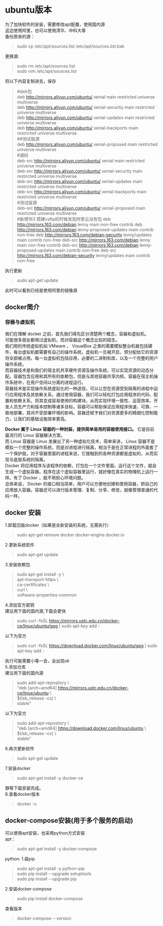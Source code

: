 # ubuntu版本
为了加快软件的安装，需要修改apt配置，使用国内源  
这边使用阿里，也可以使用清华、中科大等  
备份原来的源：  
>sudo cp /etc/apt/sources.list /etc/apt/sources.list.bak  

更换源:  
>sudo rm /etc/apt/sources.list  
sudo vim /etc/apt/sources.list  

将以下内容复制进去，保存  
>#deb包  
deb http://mirrors.aliyun.com/ubuntu/ xenial main restricted universe multiverse  
deb http://mirrors.aliyun.com/ubuntu/ xenial-security main restricted universe multiverse  
deb http://mirrors.aliyun.com/ubuntu/ xenial-updates main restricted universe multiverse  
deb http://mirrors.aliyun.com/ubuntu/ xenial-backports main restricted universe multiverse  
##测试版源  
deb http://mirrors.aliyun.com/ubuntu/ xenial-proposed main restricted universe multiverse  
#源码  
deb-src http://mirrors.aliyun.com/ubuntu/ xenial main restricted universe multiverse  
deb-src http://mirrors.aliyun.com/ubuntu/ xenial-security main restricted universe multiverse  
deb-src http://mirrors.aliyun.com/ubuntu/ xenial-updates main restricted universe multiverse  
deb-src http://mirrors.aliyun.com/ubuntu/ xenial-backports main restricted universe multiverse  
#测试版源  
deb-src http://mirrors.aliyun.com/ubuntu/ xenial-proposed main restricted universe multiverse  
#新增163 搭建vsftp的时候发现阿里云没有包
deb http://mirrors.163.com/debian lenny main non-free contrib
deb http://mirrors.163.com/debian lenny-proposed-updates main contrib non-free
deb http://mirrors.163.com/debian-security lenny/updates main contrib non-free
deb-src http://mirrors.163.com/debian lenny main non-free contrib
deb-src http://mirrors.163.com/debian lenny-proposed-updates main contrib non-free
deb-src http://mirrors.163.com/debian-security lenny/updates main contrib non-free

执行更新  
>sudo apt-get update  

此时可以看到已经是使用阿里的镜像源  

## docker简介
### 容器与虚拟机
我们在理解 docker 之前，首先我们得先区分清楚两个概念，容器和虚拟机。  
可能很多朋友都用过虚拟机，而对容器这个概念比较的陌生。  
我们用的传统虚拟机如 VMware ， VisualBox 之类的需要模拟整台机器包括硬件，每台虚拟机都需要有自己的操作系统，虚拟机一旦被开启，预分配给它的资源将全部被占用。每一台虚拟机包括应用，必要的二进制和库，以及一个完整的用户操作系统。  
而容器技术是和我们的宿主机共享硬件资源及操作系统，可以实现资源的动态分配。容器包含应用和其所有的依赖包，但是与其他容器共享内核。容器在宿主机操作系统中，在用户空间以分离的进程运行。  
容器技术是实现操作系统虚拟化的一种途径，可以让您在资源受到隔离的进程中运行应用程序及其依赖关系。通过使用容器，我们可以轻松打包应用程序的代码、配置和依赖关系，将其变成容易使用的构建块，从而实现环境一致性、运营效率、开发人员生产力和版本控制等诸多目标。容器可以帮助保证应用程序快速、可靠、一致地部署，其间不受部署环境的影响。容器还赋予我们对资源更多的精细化控制能力，让我们的基础设施效率更高。  

__Docker 属于 Linux 容器的一种封装，提供简单易用的容器使用接口。__ 它是目前最流行的 Linux 容器解决方案。  
而 Linux 容器是 Linux 发展出了另一种虚拟化技术，简单来讲， Linux 容器不是模拟一个完整的操作系统，而是对进程进行隔离，相当于是在正常进程的外面套了一个保护层。对于容器里面的进程来说，它接触到的各种资源都是虚拟的，从而实现与底层系统的隔离。  
Docker 将应用程序与该程序的依赖，打包在一个文件里面。运行这个文件，就会生成一个虚拟容器。程序在这个虚拟容器里运行，就好像在真实的物理机上运行一样。有了 Docker ，就不用担心环境问题。  
总体来说， Docker 的接口相当简单，用户可以方便地创建和使用容器，把自己的应用放入容器。容器还可以进行版本管理、复制、分享、修改，就像管理普通的代码一样。  
## docker 安装
1.卸载旧版docker（如果是全新安装的系统，无需执行）  
  >sudo apt-get remove docker docker-engine docker.io

2.更新系统软件  
  >sudo apt-get update
  
3.安装依赖包  
> sudo apt-get install -y \\  
    apt-transport-https \\  
    ca-certificates \\  
    curl \\  
    software-properties-common  
    
4.添加官方密钥  
  建议用下面的国内源,下载会更快  
  > sudo curl -fsSL https://mirrors.ustc.edu.cn/docker-ce/linux/ubuntu/gpg | sudo apt-key add -
  
  以下为官方
  > sudo curl -fsSL https://download.docker.com/linux/ubuntu/gpg | sudo apt-key add -
  
  执行可能需要小等一会，会出现ok  
5.添加仓库  
   建议用下面的国内源  
   > sudo add-apt-repository \\  
   "deb [arch=amd64] https://mirrors.ustc.edu.cn/docker-ce/linux/ubuntu \\  
   $(lsb_release -cs) \\  
   stable"
   
   以下为官方
  > sudo add-apt-repository \\  
   "deb [arch=amd64] https://download.docker.com/linux/ubuntu \\  
   $(lsb_release -cs) \\  
   stable"  
   
6.再次更新软件  
  >sudo apt-get update  

7.安装docker  
  >sudo apt-get install -y docker-ce  
  
  静等下载安装完成。  
8.查看docker版本  
  >docker -v  

## docker-compose安装(用于多个服务的启动)  
可以使用apt安装，也采用python方式安装  
apt：
>sudo apt-get install -y docker-compose

python:
1.装pip
  >sudo apt-get install -y python-pip  
  sudo pip install --upgrade setuptools  
  sudo pip install --upgrade pip  

2.安装docker-compose  
  >sudo pip install docker-compose  
  
查看版本  
  >docker-compose --version  
  
  
  
  
  
  
  
  
  
